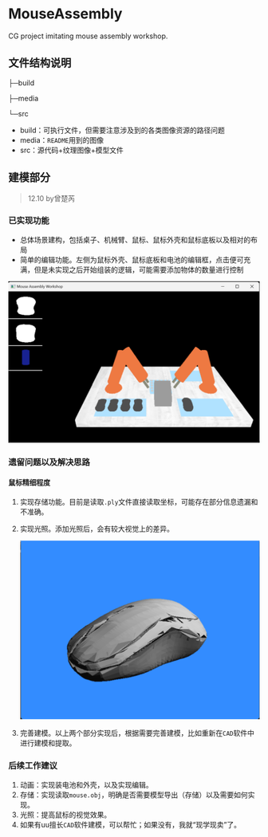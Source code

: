 # MouseAssembly
CG project imitating mouse assembly workshop.

## 文件结构说明

├─build

├─media

└─src

- build：可执行文件，但需要注意涉及到的各类图像资源的路径问题
- media：`README`用到的图像
- src：源代码+纹理图像+模型文件

## 建模部分

> 12.10 by曾楚芮

### 已实现功能

- 总体场景建构，包括桌子、机械臂、鼠标、鼠标外壳和鼠标底板以及相对的布局
- 简单的编辑功能。左侧为鼠标外壳、鼠标底板和电池的编辑框，点击便可充满，但是未实现之后开始组装的逻辑，可能需要添加物体的数量进行控制

![workshopScene](./media/workshopScene.png)

### 遗留问题以及解决思路

#### 鼠标精细程度

1. 实现存储功能。目前是读取`.ply`文件直接读取坐标，可能存在部分信息遗漏和不准确。

2. 实现光照。添加光照后，会有较大视觉上的差异。

   ![mouseInLight](./media/mouseInLight.png)

3. 完善建模。以上两个部分实现后，根据需要完善建模，比如重新在`CAD`软件中进行建模和提取。

### 后续工作建议

1. 动画：实现装电池和外壳，以及实现编辑。
2. 存储：实现读取`mouse.obj`，明确是否需要模型导出（存储）以及需要如何实现。
3. 光照：提高鼠标的视觉效果。
4. 如果有uu擅长`CAD`软件建模，可以帮忙；如果没有，我就“现学现卖”了。
